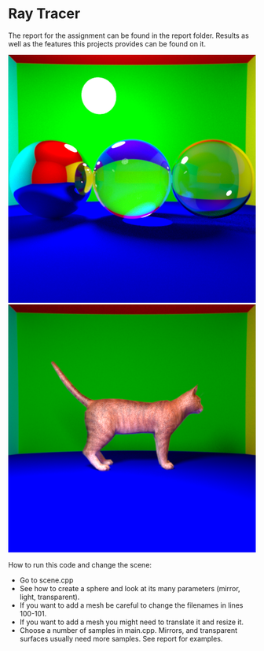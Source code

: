 # Ray Tracer



The report for the assignment can be found in the report folder. Results as well as the features this projects provides can be found on it.

![](report/images/caustics.png)
![](report/images/alpha10.png) 

How to run this code and change the scene:
- Go to scene.cpp
- See how to create a sphere and look at its many parameters (mirror, light, transparent).
- If you want to add a mesh be careful to change the filenames in lines 100-101.
- If you want to add a mesh you might need to translate it and resize it.
- Choose a number of samples in main.cpp. Mirrors, and transparent surfaces usually need more samples. See report for examples.
